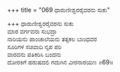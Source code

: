 +++
title = "069 ಧಾರುಣೀಶ್ವರರೈವರನು ಸುಕು"

+++
ಧಾರುಣೀಶ್ವರರೈವರನು ಸುಕು  
ಮಾರ ವರ್ಗವನಾ ಸುಭದ್ರಾ  
ನಾರಿಯನು ಪಾಂಚಾಲೆಯನು ತತ್ಸಕಲ ಬಾಂಧವರ   
ಸೂರಿಗಳ ಸಚಿವಾದಿ ನೃಪ ಪರಿ  
ವಾರವನು ಪತಿಕರಿಸಿ ಬಂದನು  
ದೋರಕಿಗೆ ಹರುಷದಲಿ ಗದುಗಿನ ವೀರನಾರಯಣ      ॥69॥